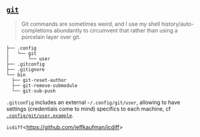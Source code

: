 ## [`git`](https://git-scm.com/)

> Git commands are sometimes weird, and I use my shell history/auto-completions abundantly to circumvent that rather than using a porcelain layer over git.

    ├── .config
    │   └── git
    │       └── user
    ├── .gitconfig
    ├── .gitignore
    └── bin
      ├── git-reset-author
      ├── git-remove-submodule
      └── git-sub-push

`.gitconfig` includes an external `~/.config/git/user`, allowing to have settings (credentials come to mind) specifics to each machine, cf [`.config/git/user.example`](https://github.com/Kraymer/F-dotfiles/blob/master/git/.config/git/user.example).

`icdiff`<<https://github.com/jeffkaufman/icdiff>>
